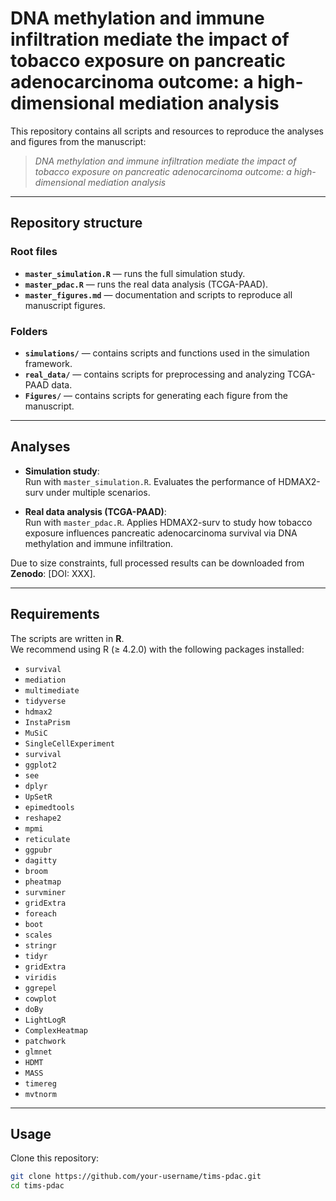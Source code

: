 # DNA methylation and immune infiltration mediate the impact of tobacco exposure on pancreatic adenocarcinoma outcome: a high-dimensional mediation analysis

This repository contains all scripts and resources to reproduce the analyses and figures from the manuscript:

> *DNA methylation and immune infiltration mediate the impact of tobacco exposure on pancreatic adenocarcinoma outcome: a high-dimensional mediation analysis*  

---

## Repository structure

### Root files
- **`master_simulation.R`** — runs the full simulation study.  
- **`master_pdac.R`** — runs the real data analysis (TCGA-PAAD).  
- **`master_figures.md`** — documentation and scripts to reproduce all manuscript figures.  

### Folders
- **`simulations/`** — contains scripts and functions used in the simulation framework.  
- **`real_data/`** — contains scripts for preprocessing and analyzing TCGA-PAAD data.  
- **`Figures/`** — contains scripts for generating each figure from the manuscript.  

---

## Analyses

- **Simulation study**:  
  Run with `master_simulation.R`. Evaluates the performance of HDMAX2-surv under multiple scenarios.  

- **Real data analysis (TCGA-PAAD)**:  
  Run with `master_pdac.R`. Applies HDMAX2-surv to study how tobacco exposure influences pancreatic adenocarcinoma survival via DNA methylation and immune infiltration.  

Due to size constraints, full processed results can be downloaded from **Zenodo**: [DOI: XXX].

---

## Requirements

The scripts are written in **R**.  
We recommend using R (≥ 4.2.0) with the following packages installed:  
- `survival`  
- `mediation`
- `multimediate`
- `tidyverse`  
- `hdmax2`  
- `InstaPrism`
- `MuSiC`
- `SingleCellExperiment`
- `survival`
- `ggplot2`
- `see`
- `dplyr`
- `UpSetR`
- `epimedtools`
- `reshape2`
- `mpmi`
- `reticulate`
- `ggpubr`
- `dagitty`
- `broom`
- `pheatmap`
- `survminer`
- `gridExtra`
- `foreach`
- `boot`
- `scales`
- `stringr`
- `tidyr`
- `gridExtra`
- `viridis`
- `ggrepel`
- `cowplot`
- `doBy`
- `LightLogR`
- `ComplexHeatmap`
- `patchwork`
- `glmnet`
- `HDMT`
- `MASS`
- `timereg`
- `mvtnorm`
  

---

## Usage

Clone this repository:  

```bash
git clone https://github.com/your-username/tims-pdac.git
cd tims-pdac
